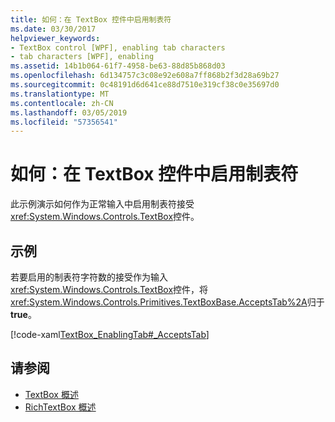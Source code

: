 ```yaml
---
title: 如何：在 TextBox 控件中启用制表符
ms.date: 03/30/2017
helpviewer_keywords:
- TextBox control [WPF], enabling tab characters
- tab characters [WPF], enabling
ms.assetid: 14b1b064-61f7-4958-be63-88d85b868d03
ms.openlocfilehash: 6d134757c3c08e92e608a7ff868b2f3d28a69b27
ms.sourcegitcommit: 0c48191d6d641ce88d7510e319cf38c0e35697d0
ms.translationtype: MT
ms.contentlocale: zh-CN
ms.lasthandoff: 03/05/2019
ms.locfileid: "57356541"
---
```

# <a name="how-to-enable-tab-characters-in-a-textbox-control"></a>如何：在 TextBox 控件中启用制表符
此示例演示如何作为正常输入中启用制表符接受<xref:System.Windows.Controls.TextBox>控件。  
  
## <a name="example"></a>示例  
 若要启用的制表符字符数的接受作为输入<xref:System.Windows.Controls.TextBox>控件，将<xref:System.Windows.Controls.Primitives.TextBoxBase.AcceptsTab%2A>归于**true**。  
  
 [!code-xaml[TextBox_EnablingTab#_AcceptsTab](~/samples/snippets/csharp/VS_Snippets_Wpf/TextBox_EnablingTab/CS/Window1.xaml#_acceptstab)]  
  
## <a name="see-also"></a>请参阅
- [TextBox 概述](textbox-overview.md)
- [RichTextBox 概述](richtextbox-overview.md)
